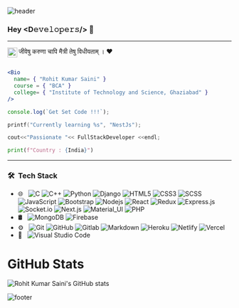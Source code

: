 ![header](https://capsule-render.vercel.app/api?type=wave&color=gradient&height=300&section=header&text=Rohit%20Kumar%20Saini&fontSize=90)
### Hey <D𝚎𝚟𝚎𝚕𝚘𝚙𝚎𝚛𝚜/> 👋
------------------
 
<a href="https://www.linkedin.com/in/rohit-kumar-saini/">
  <img align="left" alt="Rohit Saini's LinkedIN" width="22px" src="https://raw.githubusercontent.com/peterthehan/peterthehan/master/assets/linkedin.svg" />
</a> जीवेषु करुणा चापि मैत्री तेषु विधीयताम् । ❤️ <br><br>


```jsx
<Bio 
  name= { "Rohit Kumar Saini" }
  course = { "BCA" }
  college= { "Institute of Technology and Science, Ghaziabad" } 
/>
```

```js
console.log(`Get Set Code !!!`);
```

```c
printf("Currently learning %s", "NestJs");
```

```c++
cout<<"Passionate "<< FullStackDeveloper <<endl;
```

```python
print(f"Country : {India}")
```

------------------


### 🛠 &nbsp;Tech Stack

- 🌐 &nbsp;
  ![C](https://img.shields.io/badge/-C%20Language-black?style=flat-square&logo=c)
  ![C++](https://img.shields.io/badge/-C++-black?style=flat-square&logo=c)
  ![Python](https://img.shields.io/badge/-Python-black?style=flat-square&logo=python)
  ![Django](https://img.shields.io/badge/-Django-black?style=flat-square&logo=django)
  ![HTML5](https://img.shields.io/badge/-HTML5-black?style=flat-square&logo=html5&logoColor=white)
  ![CSS3](https://img.shields.io/badge/-CSS3-black?style=flat-square&logo=css3)
  ![SCSS](https://img.shields.io/badge/-SCSS-black?style=flat-square&logo=SASS)
  ![JavaScript](https://img.shields.io/badge/-JavaScript-black?style=flat-square&logo=javascript)
  ![Bootstrap](https://img.shields.io/badge/-Bootstrap-black?style=flat-square&logo=bootstrap)
  ![Nodejs](https://img.shields.io/badge/-Nodejs-black?style=flat-square&logo=Node.js)
  ![React](https://img.shields.io/badge/-React-black?style=flat-square&logo=react)
  ![Redux](https://img.shields.io/badge/-Redux-black?style=flat-square&logo=Redux)
  ![Express.js](https://img.shields.io/badge/-ExpressJS-black?style=flat-square&logo=express.js)
  ![Socket.io](https://img.shields.io/badge/-Socket-black?style=flat-square&logo=socket.io)
  ![Next.js](https://img.shields.io/badge/-Next-black?style=flat-square&logo=Next.js)
  ![Material_UI](https://img.shields.io/badge/-Material_UI-black?style=flat-square&logo=material-ui)
  ![PHP](https://img.shields.io/badge/-PHP-black?style=flat-square&logo=php)
- 🛢 &nbsp;
  ![MongoDB](https://img.shields.io/badge/-MongoDB-black?style=flat-square&logo=mongodb)
  ![Firebase](https://img.shields.io/badge/-Firebase-black?style=flat-square&logo=Firebase)
- ⚙️ &nbsp;
  ![Git](https://img.shields.io/badge/-Git-black?style=flat-square&logo=git)
  ![GitHub](https://img.shields.io/badge/-GitHub-black?style=flat-square&logo=github)
  ![Gitlab](https://img.shields.io/badge/-Gitlab-black?style=flat-square&logo=gitlab)
  ![Markdown](https://img.shields.io/badge/-Markdown-black?style=flat-square&logo=markdown)
  ![Heroku](https://img.shields.io/badge/-Heroku-black?style=flat-square&logo=heroku)
  ![Netlify](https://img.shields.io/badge/-Netlify-black?style=flat-square&logo=netlify)
  ![Vercel](https://img.shields.io/badge/-Vercel-black?style=flat-square&logo=vercel)
- 🔧 &nbsp;
  ![Visual Studio Code](https://img.shields.io/badge/-Visual%20Studio%20Code-black?style=flat-square&logo=visual-studio-code&logoColor=007ACC)

# GitHub Stats
![Rohit Kumar Saini's GitHub stats](https://github-readme-stats.vercel.app/api?username=rockingrohit9639)

![footer](https://capsule-render.vercel.app/api?type=wave&color=gradient&height=300&section=footer&fontSize=90)
